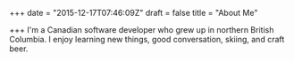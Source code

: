 +++
date = "2015-12-17T07:46:09Z"
draft = false
title = "About Me"

+++
I'm a Canadian software developer who grew up in northern British Columbia. I enjoy learning new things, good conversation, skiing, and craft beer.
